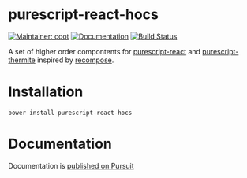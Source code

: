 # purescript-react-hocs

[![Maintainer: coot](https://img.shields.io/badge/maintainer-coot-lightgrey.svg)](http://github.com/coot)
[![Documentation](https://pursuit.purescript.org/packages/purescript-react-hocs/badge)](https://pursuit.purescript.org/packages/purescript-enzyme)
[![Build Status](https://travis-ci.org/coot/purescript-react-hocs.svg?branch=master)](https://travis-ci.org/coot/purescript-enzyme)

A set of higher order compontents for
[purescript-react](https://pursuit.purescript.org/packages/purescript-react)
and
[purescript-thermite](https://pursuit.purescript.org/packages/purescript-thermite)
inspired by [recompose](https://github.com/acdlite/recompose).

# Installation

```
bower install purescript-react-hocs
```

# Documentation

Documentation is [published on Pursuit](https://pursuit.purescript.org/packages/purescript-react-hocs)
